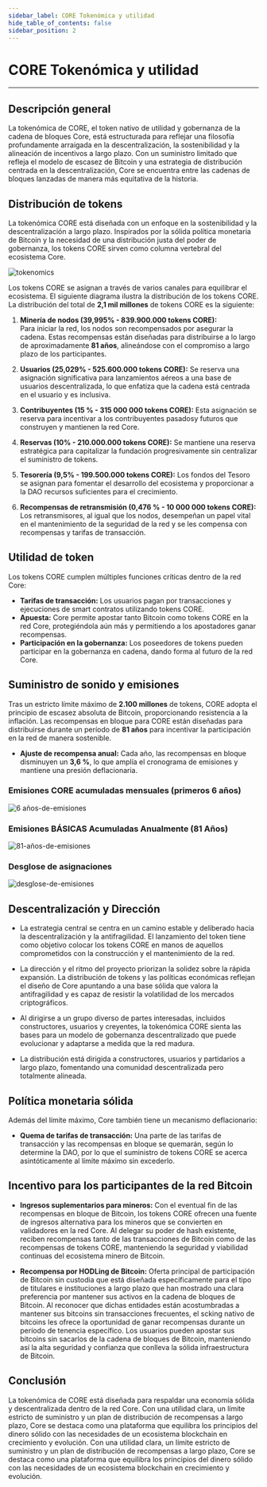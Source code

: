 ```yaml
---
sidebar_label: CORE Tokenómica y utilidad
hide_table_of_contents: false
sidebar_position: 2
---
```


# CORE Tokenómica y utilidad

---

## Descripción general

La tokenómica de CORE, el token nativo de utilidad y gobernanza de la cadena de bloques Core, está estructurada para reflejar una filosofía profundamente arraigada en la descentralización, la sostenibilidad y la alineación de incentivos a largo plazo. Con un suministro limitado que refleja el modelo de escasez de Bitcoin y una estrategia de distribución centrada en la descentralización, Core se encuentra entre las cadenas de bloques lanzadas de manera más equitativa de la historia.

## Distribución de tokens

La tokenómica CORE está diseñada con un enfoque en la sostenibilidad y la descentralización a largo plazo. Inspirados por la sólida política monetaria de Bitcoin y la necesidad de una distribución justa del poder de gobernanza, los tokens CORE sirven como columna vertebral del ecosistema Core.

![tokenomics](https://github.com/user-attachments/assets/b30cf0e6-2282-4355-ab96-4f9579099122)

Los tokens CORE se asignan a través de varios canales para equilibrar el ecosistema. El siguiente diagrama ilustra la distribución de los tokens CORE. La distribución del total de **2,1 mil millones** de tokens CORE es la siguiente:

1. **Minería de nodos (39,995% - 839.900.000 tokens CORE):**\
   Para iniciar la red, los nodos son recompensados ​​por asegurar la cadena. Estas recompensas están diseñadas para distribuirse a lo largo de aproximadamente **81 años**, alineándose con el compromiso a largo plazo de los participantes.

2. **Usuarios (25,029% - 525.600.000 tokens CORE):** Se reserva una asignación significativa para lanzamientos aéreos a una base de usuarios descentralizada, lo que enfatiza que la cadena está centrada en el usuario y es inclusiva.

3. **Contribuyentes (15 % - 315 000 000 tokens CORE):** Esta asignación se reserva para incentivar a los contribuyentes pasados ​​y futuros que construyen y mantienen la red Core.

4. **Reservas (10% - 210.000.000 tokens CORE):** Se mantiene una reserva estratégica para capitalizar la fundación progresivamente sin centralizar el suministro de tokens.

5. **Tesorería (9,5% - 199.500.000 tokens CORE):** Los fondos del Tesoro se asignan para fomentar el desarrollo del ecosistema y proporcionar a la DAO recursos suficientes para el crecimiento.

6. **Recompensas de retransmisión (0,476 % - 10 000 000 tokens CORE):** Los retransmisores, al igual que los nodos, desempeñan un papel vital en el mantenimiento de la seguridad de la red y se les compensa con recompensas y tarifas de transacción.

## Utilidad de token

Los tokens CORE cumplen múltiples funciones críticas dentro de la red Core:

- **Tarifas de transacción:** Los usuarios pagan por transacciones y ejecuciones de smart contratos utilizando tokens CORE.
- **Apuesta:** Core permite apostar tanto Bitcoin como tokens CORE en la red Core, protegiéndola aún más y permitiendo a los apostadores ganar recompensas.
- **Participación en la gobernanza:** Los poseedores de tokens pueden participar en la gobernanza en cadena, dando forma al futuro de la red Core.

## Suministro de sonido y emisiones

Tras un estricto límite máximo de **2.100 millones** de tokens, CORE adopta el principio de escasez absoluta de Bitcoin, proporcionando resistencia a la inflación. Las recompensas en bloque para CORE están diseñadas para distribuirse durante un período de **81 años** para incentivar la participación en la red de manera sostenible.

- **Ajuste de recompensa anual:** Cada año, las recompensas en bloque disminuyen un **3,6 %**, lo que amplía el cronograma de emisiones y mantiene una presión deflacionaria.

### Emisiones CORE acumuladas mensuales (primeros 6 años)

![6 años-de-emisiones](https://github.com/user-attachments/assets/e6903e1d-b146-4b6f-982d-dd06e6a56cb8)

### Emisiones BÁSICAS Acumuladas Anualmente (81 Años)

![81-años-de-emisiones](https://github.com/user-attachments/assets/8caa5c7a-33ae-4c12-bc71-0512d490eb48)

### Desglose de asignaciones

![desglose-de-emisiones](https://github.com/user-attachments/assets/12c25190-ae6e-4039-aed6-01c81ea6542f)

## Descentralización y Dirección

- La estrategia central se centra en un camino estable y deliberado hacia la descentralización y la antifragilidad. El lanzamiento del token tiene como objetivo colocar los tokens CORE en manos de aquellos comprometidos con la construcción y el mantenimiento de la red.

- La dirección y el ritmo del proyecto priorizan la solidez sobre la rápida expansión. La distribución de tokens y las políticas económicas reflejan el diseño de Core apuntando a una base sólida que valora la antifragilidad y es capaz de resistir la volatilidad de los mercados criptográficos.

- Al dirigirse a un grupo diverso de partes interesadas, incluidos constructores, usuarios y creyentes, la tokenómica CORE sienta las bases para un modelo de gobernanza descentralizado que puede evolucionar y adaptarse a medida que la red madura.

- La distribución está dirigida a constructores, usuarios y partidarios a largo plazo, fomentando una comunidad descentralizada pero totalmente alineada.

## Política monetaria sólida

Además del límite máximo, Core también tiene un mecanismo deflacionario:

- **Quema de tarifas de transacción:** Una parte de las tarifas de transacción y las recompensas en bloque se quemarán, según lo determine la DAO, por lo que el suministro de tokens CORE se acerca asintóticamente al límite máximo sin excederlo.

## Incentivo para los participantes de la red Bitcoin

- **Ingresos suplementarios para mineros:** Con el eventual fin de las recompensas en bloque de Bitcoin, los tokens CORE ofrecen una fuente de ingresos alternativa para los mineros que se convierten en validadores en la red Core. Al delegar su poder de hash existente, reciben recompensas tanto de las transacciones de Bitcoin como de las recompensas de tokens CORE, manteniendo la seguridad y viabilidad continuas del ecosistema minero de Bitcoin.

- **Recompensa por HODLing de Bitcoin:** Oferta principal de participación de Bitcoin sin custodia que está diseñada específicamente para el tipo de titulares e instituciones a largo plazo que han mostrado una clara preferencia por mantener sus activos en la cadena de bloques de Bitcoin. Al reconocer que dichas entidades están acostumbradas a mantener sus bitcoins sin transacciones frecuentes, el scking nativo de bitcoins les ofrece la oportunidad de ganar recompensas durante un período de tenencia específico. Los usuarios pueden apostar sus bitcoins sin sacarlos de la cadena de bloques de Bitcoin, manteniendo así la alta seguridad y confianza que conlleva la sólida infraestructura de Bitcoin.

## Conclusión

La tokenómica de CORE está diseñada para respaldar una economía sólida y descentralizada dentro de la red Core. Con una utilidad clara, un límite estricto de suministro y un plan de distribución de recompensas a largo plazo, Core se destaca como una plataforma que equilibra los principios del dinero sólido con las necesidades de un ecosistema blockchain en crecimiento y evolución. Con una utilidad clara, un límite estricto de suministro y un plan de distribución de recompensas a largo plazo, Core se destaca como una plataforma que equilibra los principios del dinero sólido con las necesidades de un ecosistema blockchain en crecimiento y evolución.

